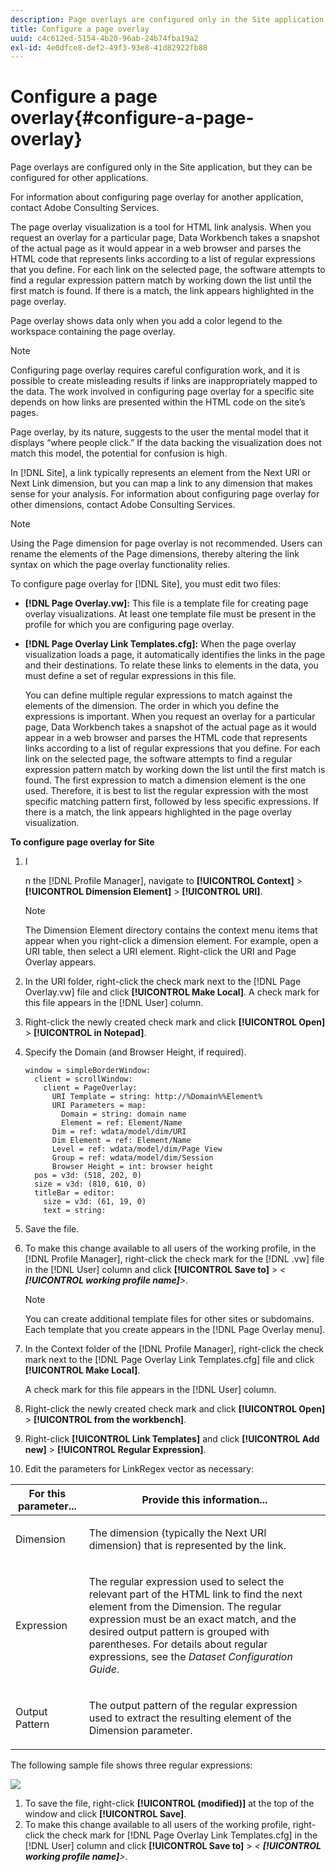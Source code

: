 ```yaml
---
description: Page overlays are configured only in the Site application, but they can be configured for other applications.
title: Configure a page overlay
uuid: c4c612ed-5154-4b20-96ab-24b74fba19a2
exl-id: 4e0dfce8-def2-49f3-93e8-41d82922fb88
---
```

# Configure a page overlay{#configure-a-page-overlay}

Page overlays are configured only in the Site application, but they can be configured for other applications.

 For information about configuring page overlay for another application, contact Adobe Consulting Services.

The page overlay visualization is a tool for HTML link analysis. When you request an overlay for a particular page, Data Workbench takes a snapshot of the actual page as it would appear in a web browser and parses the HTML code that represents links according to a list of regular expressions that you define. For each link on the selected page, the software attempts to find a regular expression pattern match by working down the list until the first match is found. If there is a match, the link appears highlighted in the page overlay.

Page overlay shows data only when you add a color legend to the workspace containing the page overlay.

>[!NOTE]
>
>Configuring page overlay requires careful configuration work, and it is possible to create misleading results if links are inappropriately mapped to the data. The work involved in configuring page overlay for a specific site depends on how links are presented within the HTML code on the site’s pages.

Page overlay, by its nature, suggests to the user the mental model that it displays “where people click.” If the data backing the visualization does not match this model, the potential for confusion is high.

In [!DNL Site], a link typically represents an element from the Next URI or Next Link dimension, but you can map a link to any dimension that makes sense for your analysis. For information about configuring page overlay for other dimensions, contact Adobe Consulting Services.

>[!NOTE]
>
>Using the Page dimension for page overlay is not recommended. Users can rename the elements of the Page dimensions, thereby altering the link syntax on which the page overlay functionality relies.

To configure page overlay for [!DNL Site], you must edit two files:

* **[!DNL Page Overlay.vw]:** This file is a template file for creating page overlay visualizations. At least one template file must be present in the profile for which you are configuring page overlay. 
* **[!DNL Page Overlay Link Templates.cfg]:** When the page overlay visualization loads a page, it automatically identifies the links in the page and their destinations. To relate these links to elements in the data, you must define a set of regular expressions in this file.

  You can define multiple regular expressions to match against the elements of the dimension. The order in which you define the expressions is important. When you request an overlay for a particular page, Data Workbench takes a snapshot of the actual page as it would appear in a web browser and parses the HTML code that represents links according to a list of regular expressions that you define. For each link on the selected page, the software attempts to find a regular expression pattern match by working down the list until the first match is found. The first expression to match a dimension element is the one used. Therefore, it is best to list the regular expression with the most specific matching pattern first, followed by less specific expressions. If there is a match, the link appears highlighted in the page overlay visualization.

**To configure page overlay for Site**

1. I

   n the [!DNL Profile Manager], navigate to **[!UICONTROL Context]** > **[!UICONTROL Dimension Element]** > **[!UICONTROL URI]**.

   >[!NOTE]
   >
   >The Dimension Element directory contains the context menu items that appear when you right-click a dimension element. For example, open a URI table, then select a URI element. Right-click the URI and Page Overlay appears.

1. In the URI folder, right-click the check mark next to the [!DNL Page Overlay.vw] file and click **[!UICONTROL Make Local]**. A check mark for this file appears in the [!DNL User] column. 
1. Right-click the newly created check mark and click **[!UICONTROL Open]** > **[!UICONTROL in Notepad]**. 
1. Specify the Domain (and Browser Height, if required).

   ```
   window = simpleBorderWindow: 
     client = scrollWindow: 
       client = PageOverlay: 
         URI Template = string: http://%Domain%%Element%
         URI Parameters = map: 
           Domain = string: domain name
           Element = ref: Element/Name
         Dim = ref: wdata/model/dim/URI
         Dim Element = ref: Element/Name
         Level = ref: wdata/model/dim/Page View
         Group = ref: wdata/model/dim/Session
         Browser Height = int: browser height
     pos = v3d: (518, 202, 0)
     size = v3d: (810, 610, 0)
     titleBar = editor: 
       size = v3d: (61, 19, 0)
       text = string: 
   ```

1. Save the file. 
1. To make this change available to all users of the working profile, in the [!DNL Profile Manager], right-click the check mark for the [!DNL .vw] file in the [!DNL User] column and click **[!UICONTROL Save to]** > *< **[!UICONTROL working profile name]**>*.

   >[!NOTE]
   >
   >You can create additional template files for other sites or subdomains. Each template that you create appears in the [!DNL Page Overlay menu].

1. In the Context folder of the [!DNL Profile Manager], right-click the check mark next to the [!DNL Page Overlay Link Templates.cfg] file and click **[!UICONTROL Make Local]**.

   A check mark for this file appears in the [!DNL User] column. 

1. Right-click the newly created check mark and click **[!UICONTROL Open]** > **[!UICONTROL from the workbench]**. 
1. Right-click **[!UICONTROL Link Templates]** and click **[!UICONTROL Add new]** > **[!UICONTROL Regular Expression]**. 
1. Edit the parameters for LinkRegex vector as necessary:

<table id="table_24DD4BB5009542F7BB1DA3318E2E6E2B"> 
 <thead> 
  <tr> 
   <th colname="col1" class="entry"> For this parameter... </th> 
   <th colname="col2" class="entry"> Provide this information... </th> 
  </tr>
 </thead>
 <tbody> 
  <tr> 
   <td colname="col1"> <p>Dimension </p> </td> 
   <td colname="col2"> <p>The dimension (typically the Next URI dimension) that is represented by the link. </p> </td> 
  </tr> 
  <tr> 
   <td colname="col1"> <p>Expression </p> </td> 
   <td colname="col2"> <p>The regular expression used to select the relevant part of the HTML link to find the next element from the Dimension. The regular expression must be an exact match, and the desired output pattern is grouped with parentheses. For details about regular expressions, see the <i>Dataset Configuration Guide</i>. </p> </td> 
  </tr> 
  <tr> 
   <td colname="col1"> <p>Output Pattern </p> </td> 
   <td colname="col2"> <p>The output pattern of the regular expression used to extract the resulting element of the Dimension parameter. </p> </td> 
  </tr> 
 </tbody> 
</table>

   The following sample file shows three regular expressions:

   ![](assets/cfg_PageOverlayLinkTemplates_Example.png)

1. To save the file, right-click **[!UICONTROL (modified)]** at the top of the window and click **[!UICONTROL Save]**. 
1. To make this change available to all users of the working profile, right-click the check mark for [!DNL Page Overlay Link Templates.cfg] in the [!DNL User] column and click **[!UICONTROL Save to]** > *< **[!UICONTROL working profile name]**>*.
